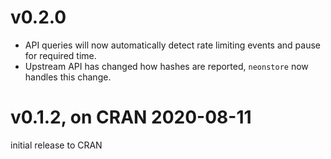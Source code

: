 
# v0.2.0

- API queries will now automatically detect rate limiting events and pause for required time.
- Upstream API has changed how hashes are reported, `neonstore` now handles this change.

# v0.1.2, on CRAN 2020-08-11

initial release to CRAN
